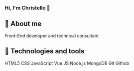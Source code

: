 ### Hi, I'm Christelle 👋

## 🚀 About me
Front-End developer and technical consultant

## 🔧 Technologies and tools
HTML5 CSS JavaScript Vue.JS Node.js MongoDB Git Github 
